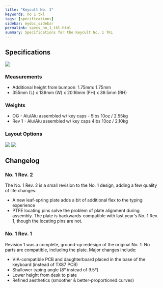 ```yaml
---
title: "Keycult No. 1"
keywords: no 1 tkl
tags: [specifications]
sidebar: mydoc_sidebar
permalink: specs_no_1_tkl.html
summary: Specifications for the Keycult No. 1 TKL
---
```


## Specifications

![](https://cdn.shopify.com/s/files/1/0015/5084/3975/collections/No.1_all_peak_1-1_HR_1088x736.jpg?v=1590176608)

### Measurements

- Additional height from bumpon: 1.75mm: 1.75mm
- 355mm (L) x 139mm (W) x 20.16mm (FH) x 39.5mm (RH)

### Weights
- OG - Alu/Alu assembled w/ key caps - 5lbs 10oz / 2.55kg 
- Rev 1 - Alu/Alu assembled w/ key caps 4lbs 10oz / 2.10kg

### Layout Options

![](https://cdn.shopify.com/s/files/1/0015/5084/3975/products/wt80-a_solderable_1696x1152.png?v=1590349316)
![](https://cdn.shopify.com/s/files/1/0015/5084/3975/products/wt80-bc_hotswap_1696x1152.png?v=1590349316)

## Changelog

### No. 1 Rev. 2

The No. 1 Rev. 2 is a small revision to the No. 1 design, adding a few quality of life changes.

- A new leaf-spring plate adds a bit of additional flex to the typing experience 
- PTFE locating pins solve the problem of plate alignment during assembly. The plate is backwards-compatible with last year's No. 1 Rev. 1, though the locating pins are not. 

### No. 1 Rev. 1

Revision 1 was a complete, ground-up redesign of the original No. 1. No parts are compatible, including the plate. Major changes include:

- VIA-compatible PCB and daughterboard placed in the base of the keyboard (instead of TX87 PCB)
- Shallower typing angle (8° instead of 9.5°)
- Lower height from desk to plate
- Refined aesthetics (smoother & better-proportioned curves)
